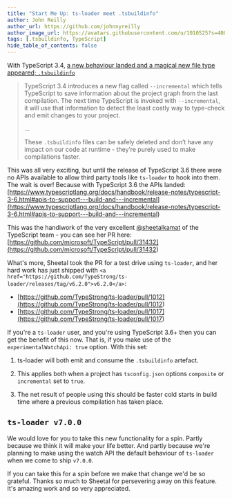 ```yaml
---
title: "Start Me Up: ts-loader meet .tsbuildinfo"
author: John Reilly
author_url: https://github.com/johnnyreilly
author_image_url: https://avatars.githubusercontent.com/u/1010525?s=400&u=294033082cfecf8ad1645b4290e362583b33094a&v=4
tags: [.tsbuildinfo, TypeScript]
hide_table_of_contents: false
---
```

With TypeScript 3.4, [a new behaviour landed and a magical new file type appeared; `.tsbuildinfo`](<https://www.typescriptlang.org/docs/handbook/release-notes/typescript-3-4.html>)

 > TypeScript 3.4 introduces a new flag called `--incremental` which tells TypeScript to save information about the project graph from the last compilation. The next time TypeScript is invoked with `--incremental`, it will use that information to detect the least costly way to type-check and emit changes to your project.
> 
> ...
> 
> These `.tsbuildinfo` files can be safely deleted and don’t have any impact on our code at runtime - they’re purely used to make compilations faster.

This was all very exciting, but until the release of TypeScript 3.6 there were no APIs available to allow third party tools like `ts-loader` to hook into them. The wait is over! Because with TypeScript 3.6 the APIs landed: [https://www.typescriptlang.org/docs/handbook/release-notes/typescript-3-6.html#apis-to-support---build-and---incremental](<https://www.typescriptlang.org/docs/handbook/release-notes/typescript-3-6.html#apis-to-support---build-and---incremental>)

This was the handiwork of the very excellent [@sheetalkamat](<https://twitter.com/sheetalkamat>) of the TypeScript team - you can see her PR here: [https://github.com/microsoft/TypeScript/pull/31432](<https://github.com/microsoft/TypeScript/pull/31432>)

What's more, Sheetal took the PR for a test drive using `ts-loader`, and her hard work has just shipped with `<a href="https://github.com/TypeStrong/ts-loader/releases/tag/v6.2.0">v6.2.0</a>`:

- [https://github.com/TypeStrong/ts-loader/pull/1012](<https://github.com/TypeStrong/ts-loader/pull/1012>)
- [https://github.com/TypeStrong/ts-loader/pull/1017](<https://github.com/TypeStrong/ts-loader/pull/1017>)

<!-- -->

If you're a `ts-loader` user, and you're using TypeScript 3.6+ then you can get the benefit of this now. That is, if you make use of the `experimentalWatchApi: true` option. With this set:

1. ts-loader will both emit and consume the `.tsbuildinfo` artefact.

2. This applies both when a project has `tsconfig.json` options `composite` or `incremental` set to `true`.

3. The net result of people using this should be faster cold starts in build time where a previous compilation has taken place.


<!-- -->

## `ts-loader v7.0.0`

We would love for you to take this new functionality for a spin. Partly because we think it will make your life better. And partly because we're planning to make using the watch API the default behaviour of `ts-loader` when we come to ship `v7.0.0`.

If you can take this for a spin before we make that change we'd be so grateful. Thanks so much to Sheetal for persevering away on this feature. It's amazing work and so very appreciated.


